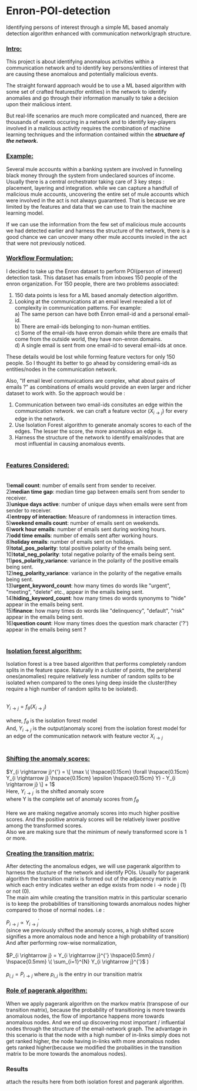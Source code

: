 # Enron-POI-detection
 Identifying persons of interest through a simple ML based anomaly detection algorithm enhanced with communication network/graph structure.

### **<ins>Intro:</ins>** <br> 
This project is about identifying anomalous activities within a communication network and to identify key persons/entities of interest that are causing these anomalous and potentially malicious events. <br> 

The straight forward approach would be to use a ML based algorithm with some set of crafted features(for entities) in the network to identify anomalies and go through their information manually to take a decision upon their malicious intent. <br> 

But real-life scenarios are much more complicated and nuanced, there are thousands of events occuring in a network and to identify key-players involved in a malicious activity requires the combination of machine learning techniques and the information contained within the ***structure of the network.*** <br>

### **<ins>Example:</ins>** <br> 
Several mule accounts within a banking system are involved in funneling black money through the system from undeclared sources of income. 
Usually there is a central orchestrator taking care of 3 key steps : placement, layering and integration. while we can capture a handfull of malicious mule accounts, uncovering the entire set of mule accounts which were involved in the act is not always guaranteed. That is because we are limited by the features and data that we can use to train the machine learning model. 

If we can use the information from the few set of malicious mule accounts we had detected earlier and harness the structure of the network, there is a good chance we can uncover many other mule accounts involed in the act that were not previously noticed. <br>

### **<ins>Workflow Formulation:</ins>** <br>
I decided to take up the Enron dataset to perform POI(person of interest) detection task.
This dataset has emails from inboxes 150 people of the enron organization. For 150 people, there are two problems associated:
1) 150 data points is less for a ML based anomaly detection algorithm.
2) Looking at the communications at an email level revealed a lot of complexity in communication patterns. For example:<br>
   a) The same person can have both Enron email-id and a personal email-id.<br>
   b) There are email-ids belonging to non-human entities.<br>
   c) Some of the email-ids have enron domain while there are emails that come from the outside world, they have non-enron domains.<br>
   d) A single email is sent from one email-id to several email-ids at once.<br>

These details would be lost while forming feature vectors for only 150 people. So I thought its better to go ahead by considering email-ids as entities/nodes in the communication network.<br>

Also, "If email level communications are complex, what about pairs of emails ?" as combinations of emails would provide an even larger and richer dataset to work with. So the approach would be :<br>

1) Communication between two email-ids consitutes an edge within the communication network. we can craft a feature vector ($X_{i \rightarrow j}$) for every edge
in the network.
2) Use Isolation Forest algorithm to generate anomaly scores to each of the edges. The lesser the score, the more anomalous an edge is.
3) Harness the structure of the network to identify emails\nodes that are most influential in causing anomalous events.<br><br>

### <ins>Features Considered:</ins> <br><br>
1)**email count**: number of emails sent from sender to receiver.<br>
2)**median time gap**: median time gap between emails sent from sender to receiver.<br>
3)**unique days active**: number of unique days when emails were sent from sender to receiver.<br>
4)**entropy of interaction**: Measure of randomness in interaction times.<br>
5)**weekend emails count**: number of emails sent on weekends.<br>
6)**work hour emails**: number of emails sent during working hours.<br>
7)**odd time emails**: number of emails sent after working hours.<br>
8)**holiday emails**: number of emails sent on holidays.<br>
9)**total_pos_polarity**: total positive polarity of the emails being sent.<br>
10)**total_neg_polarity**: total negative polarity of the emails being sent.<br>
11)**pos_polarity_variance**: variance in the polarity of the positive emails being sent.<br>
12)**neg_polarity_variance**: variance in the polarity of the negative emails being sent.<br>
13)**urgent_keyword_count**: how many times do words like "urgent", "meeting", "delete" etc., appear in the emails being sent.<br>
14)**hiding_keyword_count**: how many times do words synonyms to "hide" appear in the emails being sent.<br>
15)**finance**: how many times do words like "delinquency", "default", "risk" appear in the emails being sent.<br>
16)**question count**: How many times does the question mark character ('?') appear in the emails being sent ?<br><br>

### <ins>Isolation forest algorithm:</ins> <br>
Isolation forest is a tree based algorithm that performs completely random splits in the feature space. Naturally in a cluster of points, the peripheral ones(anomalies) require relatively less number of random splits to be isolated when compared to the ones lying deep inside the cluster(they require a high number of random splits to be isolated).<br><br>

$Y_{i \rightarrow j} = f_\theta \left( X_{i \rightarrow j} \right)$ <br><br>
$\text{where, } f_\theta \text{ is the isolation forest model}$ <br>
$\text{And, } Y_{i \rightarrow j} \text{ is the output(anomaly score) from the isolation forest model for an edge of the communication network with feature vector } X_{i \rightarrow j}$ <br><br>

### <ins>Shifting the anomaly scores:</ins> <br>

$Y_{i \rightarrow j}^{'} =  \[ \max \( \hspace{0.15cm} \forall \hspace{0.15cm} Y_{i \rightarrow j} \hspace{0.15cm} \epsilon \hspace{0.15cm} Y) - Y_{i \rightarrow j} \] + 1$ <br>
$\text{Here, } Y_{i \rightarrow j}^{'} \text{ is the shifted anomaly score}$ <br>
$\text{where Y is the complete set of anomaly scores from }f_\theta$ <br><br>
Here we are making negative anomaly scores into much higher positive scores. And the positive anomaly scores will be relatively lower positive among the transformed scores. <br>
Also we are making sure that the minimum of newly transformed score is 1 or more. <br>

### <ins>Creating the transition matrix:</ins> <br>
After detecting the anomalous edges, we will use pagerank algorithm to harness the stucture of the network and identify POIs. Usually for pagerank algorithm the transition matrix is formed out of the adjacency matrix in which each entry indicates wether an edge exists from $\text{node i} \rightarrow \text{node j}$ (1) or not (0). <br>
The main aim while creating the transition matrix in this particular scenario is to keep the probabilities of transitioning towards anomalous nodes higher compared to those of normal nodes. i.e :<br>

$P_{i \rightarrow j} \propto	Y_{i \rightarrow j}^{'}$ <br>
$\text{(since we previously shifted the anomaly scores, a high shifted score signifies a more anomalous node and hence a high probability of transition)}$
$\text{And after performing row-wise normalization,}$ <br><br>
$P_{i \rightarrow j} = Y_{i \rightarrow j}^{'} \hspace{0.5mm} / \hspace{0.5mm} \( \sum_{i=1}^{N} Y_{i \rightarrow j}^{'}$ \) <br><br>
$p_{i, j} = P_{i \rightarrow j} \text{   where  } p_{i, j} \text{ is the entry in our transition matrix}$

### <ins>Role of pagerank algorithm:</ins> <br>
When we apply pagerank algorithm on the markov matrix (transpose of our transition matrix), because the probability of transitioning is more towards anomalous nodes, the flow of importance happens more towards anomalous nodes. And we end up discovering most important / influential nodes through the structure of the email-network graph. The advantage in this scenario is that the node with a high number of in-links simply does
not get ranked higher, the node having in-links with more anomalous nodes gets ranked higher(because we modified the probailities in the transition matrix to be more towards the anomalous nodes).

### Results

attach the results here from both isolation forest and pagerank algorithm.




 
